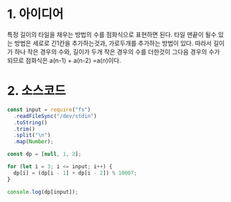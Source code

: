 # 1. 아이디어

특정 길이의 타일을 채우는 방법의 수를 점화식으로 표현하면 된다. 타일 맨끝이 될수 있는 방법은 세로로 긴1칸을 추가하는것과, 가로두개를 추가하는 방법이 있다. 따라서 길이가 하나 작은 경우의 수와, 길이가 두개 작은 경우의 수를 더한것이 그다음 경우의 수가 되므로 점화식은 a(n-1) + a(n-2) =a(n)이다.

# 2. 소스코드

```javascript
const input = require("fs")
  .readFileSync("/dev/stdin")
  .toString()
  .trim()
  .split("\n")
  .map(Number);

const dp = [null, 1, 2];

for (let i = 3; i <= input; i++) {
  dp[i] = (dp[i - 1] + dp[i - 2]) % 10007;
}

console.log(dp[input]);
```
